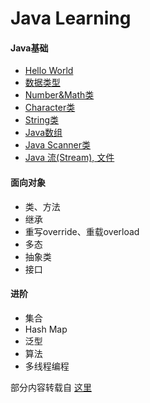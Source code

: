 # Java Learning

#### Java基础

* [Hello World](https://github.com/ehian-alt/Java_learning/blob/main/Java_learning_record/Hello_World.md)
* [数据类型](https://github.com/ehian-alt/Java_learning/blob/main/Java_learning_record/data_type.md)
* [Number&Math类](https://github.com/ehian-alt/Java_learning/blob/main/Java_learning_record/Number_Math.md)
* [Character类](https://github.com/ehian-alt/Java_learning/blob/main/Java_learning_record/Character.md)
* [String类](https://github.com/ehian-alt/Java_learning/blob/main/Java_learning_record/String.md)
* [Java数组](https://github.com/ehian-alt/Java_learning/blob/main/Java_learning_record/Array.md)
* [Java Scanner类](https://github.com/ehian-alt/Java_learning/blob/main/Java_learning_record/Scanner.md)
* [Java 流(Stream), 文件](https://github.com/ehian-alt/Java_learning/blob/main/Java_learning_record/Stream_File.md)

#### 面向对象

* 类、方法
* 继承
* 重写override、重载overload
* 多态
* 抽象类
* 接口

#### 进阶

* 集合
* Hash Map
* 泛型
* 算法
* 多线程编程

部分内容转载自 [这里](https://www.w3cschool.cn/java/dict.html)